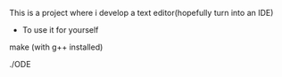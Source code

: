 This is a project where i develop a text editor(hopefully turn into an IDE)


- To use it for yourself

make (with g++ installed)

./ODE
